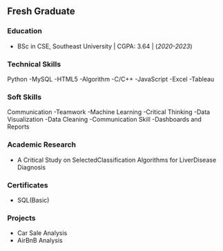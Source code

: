 ## Fresh Graduate

### Education
- BSc in CSE, Southeast University | CGPA: 3.64 | (_2020-2023_)


### Technical Skills
Python
-MySQL
-HTML5
-Algorithm
-C/C++
-JavaScript
-Excel
-Tableau

### Soft Skills
Communication
-Teamwork
-Machine Learning
-Critical Thinking
-Data Visualization
-Data Cleaning
-Communication Skill
-Dashboards and Reports

### Academic Research
- A Critical Study on SelectedClassification Algorithms for LiverDisease Diagnosis

### Certificates
- SQL(Basic)

### Projects
- Car Sale Analysis
- AirBnB Analysis
